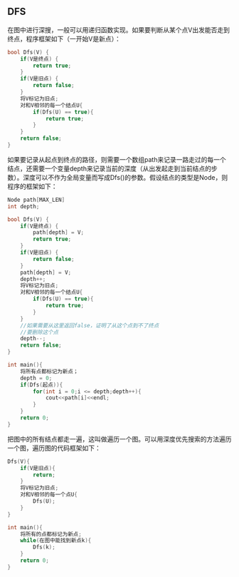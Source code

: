 ## DFS

在图中进行深搜，一般可以用递归函数实现。如果要判断从某个点V出发能否走到终点，程序框架如下（一开始V是新点）：

```cpp
bool Dfs(V) {
    if(V是终点) {
        return true;
    }
    if(V是旧点) {
        return false; 
    }
    将V标记为旧点; 
    对和V相邻的每一个结点U{
        if(Dfs(U) == true){
            return true;
        }
    } 
    return false;
}
```

 如果要记录从起点到终点的路径，则需要一个数组path来记录一路走过的每一个结点，还需要一个变量depth来记录当前的深度（从出发起走到当前结点的步数）。深度可以不作为全局变量而写成Dfs()的参数。假设结点的类型是Node，则程序的框架如下：

```cpp
Node path[MAX_LEN]
int depth;

bool Dfs(V) {
    if(V是终点) {
        path[depth] = V;
        return true;
    }
    if(V是旧点) {
        return false; 
    }
    path[depth] = V;
    depth++; 
    将V标记为旧点; 
    对和V相邻的每一个结点U{
        if(Dfs(U) == true){
            return true;
        }
    } 
    //如果需要从这里返回false，证明了从这个点到不了终点
    //要删除这个点 
    depth--; 
    return false;
}

int main(){
    将所有点都标记为新点；
    depth = 0;
    if(Dfs(起点)){
        for(int i = 0;i <= depth;depth++){
            cout<<path[i]<<endl;
        }
    } 
    return 0;
} 
```
把图中的所有结点都走一遍，这叫做遍历一个图。可以用深度优先搜索的方法遍历一个图，遍历图的代码框架如下：

```cpp
Dfs(V){
    if(V是旧点){
        return;
    }
    将V标记为旧点;
    对和V相邻的每一个点U{
        Dfs(U); 
    } 
}

int main(){
    将所有的点都标记为新点;
    while(在图中能找到新点k){
        Dfs(k);
    } 
    return 0;
}
```